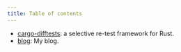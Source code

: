 ```yaml
---
title: Table of contents
---
```

- [cargo-difftests](cargo-difftests/index.md): a selective re-test framework for Rust.
- [blog](blog/index.md): My blog.

